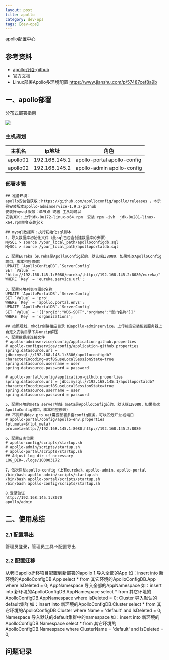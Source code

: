 ```yaml
---
layout: post
title: apollo
category: dev-ops
tags: [dev-ops]
---
```


apollo配置中心

## 参考资料
- [apollo介绍-github](https://github.com/ctripcorp/apollo/wiki)
- [官方文档](https://www.apolloconfig.com/#/zh/design/apollo-introduction)
- Linux部署Apollo多环境配置 https://www.jianshu.com/p/57487cef8a9b

## 一、apollo部署 
[分布式部署指南](https://www.apolloconfig.com/#/zh/deployment/distributed-deployment-guide)

![](https://wdsheng0i.github.io/assets/images/2021/apollo/apollo.png)

### 主机规划
| 主机名 | ip地址          | 角色                 |
|---|---------------|--------------------|
|apollo01| 192.168.145.1 | apollo-portal apollo-config  |
|apollo02| 192.168.145.2 | apollo-admin apollo-config  | 

### 部署步骤 
```    
## 准备环境：
apollo安装包获取：https://github.com/apolloconfig/apollo/releases ，本示例安装版本apollo-adminservice-1.9.2-github
安装好mysql服务：单节点 或者 主从均可以
安装JDK：上传jdk-8u172-linux-x64.rpm  安装 rpm -ivh  jdk-8u281-linux-x64.rpm命令安装jdk  

## mysql数据库：执行初始化sql脚本
1、导入数据库初始化文件（此sql已包含创建数据库的步骤）
MySQL > source /your_local_path/apolloconfigdb.sql
MySQL > source /your_local_path/apolloportaldb.sql

2、配置Eureka（eureka是ApolloConfig起的，默认端口8080，如果修改ApolloConfig端口，脚本相应修改）
UPDATE `ApolloConfigDB`.`ServerConfig` 
SET `Value` = 'http://192.168.145.1:8080/eureka/,http://192.168.145.2:8080/eureka/'
WHERE `Key` = 'eureka.service.url';

3、配置环境列表与组织名称
UPDATE `ApolloPortalDB`.`ServerConfig` 
SET `Value` = 'pro' 
WHERE `Key` = 'apollo.portal.envs';
UPDATE `ApolloPortalDB`.`ServerConfig` 
SET `Value` = '[{"orgId":"WDS-SOFT","orgName":"部门名称"}]' 
WHERE `Key` = 'organizations';

## 按照规划、mkdir创建相应目录 如apollo-adminservice，上传相应安装包到服务器上自定义安装目录下并unzip解压
4、配置数据库连接文件
# apollo-adminservice/config/application-github.properties
# apollo-configservice/config/application-github.properties
spring.datasource.url = jdbc:mysql://192.168.145.1:3306/apolloconfigdb?
characterEncoding=utf8&useLocalSessionState=true
spring.datasource.username = user
spring.datasource.password = password

# apollo-portal/config/application-github.properties
spring.datasource.url = jdbc:mysql://192.168.145.1/apolloportaldb?
characterEncoding=utf8&useLocalSessionState=true
spring.datasource.username = user
spring.datasource.password = password

5、配置环境的meta server地址（meta是ApolloConfig起的，默认端口8080，如果修改ApolloConfig端口，脚本相应修改）
## 不同环境dev pro uat需要部署多套config服务，可以区分开ip或端口
# apollo-portal/config/apollo-env.properties
lpt.meta=${lpt_meta}
pro.meta=http://192.168.145.1:8080,http://192.168.145.2:8080

6、配置日志位置
# apollo-config/scripts/startup.sh
# apollo-admin/scripts/startup.sh
# apollo-portal/scripts/startup.sh
## Adjust log dir if necessary
LOG_DIR=./logs/100003172

7、依次启动apollo-config（上有eureka）、apollo-admin、apollo-portal
/bin/bash apollo-admin/scripts/startup.sh
/bin/bash apollo-portal/scripts/startup.sh
/bin/bash apollo-config/scripts/startup.sh

8.登录验证
http://192.168.145.1:8070
apollo/admin
```

## 二、使用总结
### 2.1 配置导出
管理员登录，管理员工具->配置导出

### 2.2 配置迁移
从老旧apollo迁移项目配置到新部署的apollo
1.导入全部的App
如：insert into 新环境的ApolloConfigDB.App select * from 其它环境的ApolloConfigDB.App where IsDeleted = 0;
AppNamespace
导入全部的AppNamespace
如：insert into 新环境的ApolloConfigDB.AppNamespace select * from 其它环境的ApolloConfigDB.AppNamespace where IsDeleted = 0;
Cluster
导入默认的default集群
如：insert into 新环境的ApolloConfigDB.Cluster select * from 其它环境的ApolloConfigDB.Cluster where Name = 'default' and IsDeleted = 0;
Namespace
导入默认的default集群中的namespace
如：insert into 新环境的ApolloConfigDB.Namespace select * from 其它环境的ApolloConfigDB.Namespace where ClusterName = 'default' and IsDeleted = 0;

## 问题记录